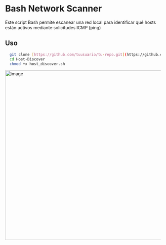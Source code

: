 # Bash Network Scanner

Este script Bash permite escanear una red local para identificar qué hosts están activos mediante solicitudes ICMP (ping)

## Uso

```bash
  git clone [https://github.com/tuusuario/tu-repo.git](https://github.com/ju4ncaa/Host-Discover.git)
  cd Host-Discover
  chmod +x host_discover.sh
```

<img width="1195" height="548" alt="image" src="https://github.com/user-attachments/assets/0cc6b746-769d-4485-9fc3-359c88cf9eb4" />
